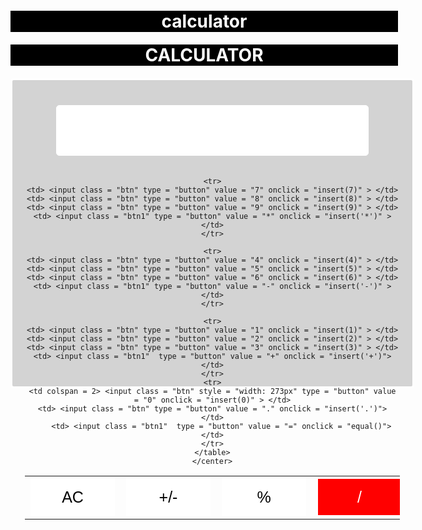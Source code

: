 # calculator
<!-- Write a program to build the Calculator in JavaScript. -->
<!DOCTYPE html>
<html>
<head>
<title>
Calculator Program in JavaScript
</title>

<!-- Begins the JavaScript Code -->
<script>

// Use insert() function to insert the number in textview.
function insert(num) 
{
document.form1.textview.value = document.form1.textview.value + num;
}

// Use equal() function to return the result based on passed values.
function equal()
{
var exp = document.form1.textview.value;
if(exp)
{
document.form1.textview.value = eval(exp)
}
}

/* Here, we create a backspace() function to remove the number at the end of the numeric series in textview. */
function backspace()
{
var exp = document.form1.textview.value;
document.form1.textview.value = exp.substring(0, exp.length - 1); /* remove the element from total length ? 1 */
}


</script>

<!-- Start the coding for CSS -->
<style>
/* Create the Outer layout of the Calculator. */
.formstyle
{
width: 600px;
height: 450px;
margin: 20px auto;
border: 3px solid white;
border-radius: 5px;
padding: 20px;
text-align: center;
background-color: lightgrey;
}

/* Display top horizontal bar that contain some information. */
h1 {
	text-align: center;ntern
	padding: 10px;
	background-color: black;
	color: white;
        width: 620px;
        margin: 20px auto;
	}
input:hover
{
background-color: orange;
}
	
*{
margin: 0;
padding: 0;
}

/* It is used to create the layout for calculator button. */
.btn{
width: 135px;
height: 60px;
font-size: 25px;
margin: 1px;
cursor: pointer;
background-color: white;
color: black;
border:1px solid white;
}

.btn1{
width: 135px;
height: 60px;
font-size: 25px;
margin: 1px;
cursor: pointer;
background-color: red;
color: white;
border:1px solid white;
}

/* It is used to display the numbers, operations and results. */
.textview{
width: 500px;
margin: 20px;
font-size: 25px;
padding: 25px;
background-color: white;
border:1px solid white;
border-radius: 5px;
}	
	
</style>
</head>
<body>
<h1> CALCULATOR </h1>
 <div class= "formstyle">
 <form name = "form1">
 <input class= "textview" name = "textview">
 </form>
 <center>
 <table >
 <tr> 
	<td> <input class = "btn" type = "button" value = "AC" onclick = "form1.textview.value = ' ' " > </td>
	<td> <input  class = "btn" type = "button" value = "+/-" onclick = "backspace()" > </td>
	<td> <input  class = "btn" type = "button" value = "%" onclick = "insert('%')" > </td>
	<td> <input class = "btn1" type = "button" value = "/" onclick = "insert('/')" > </td>
	</tr>
	
	 <tr> 
	<td> <input class = "btn" type = "button" value = "7" onclick = "insert(7)" > </td>
	<td> <input class = "btn" type = "button" value = "8" onclick = "insert(8)" > </td>
	<td> <input class = "btn" type = "button" value = "9" onclick = "insert(9)" > </td>
	<td> <input class = "btn1" type = "button" value = "*" onclick = "insert('*')" > </td>
	</tr>
	
	 <tr> 
	<td> <input class = "btn" type = "button" value = "4" onclick = "insert(4)" > </td>
	<td> <input class = "btn" type = "button" value = "5" onclick = "insert(5)" > </td>
	<td> <input class = "btn" type = "button" value = "6" onclick = "insert(6)" > </td>
	<td> <input class = "btn1" type = "button" value = "-" onclick = "insert('-')" > </td>
	</tr>
	
	 <tr> 
	<td> <input class = "btn" type = "button" value = "1" onclick = "insert(1)" > </td>
	<td> <input class = "btn" type = "button" value = "2" onclick = "insert(2)" > </td>
	<td> <input class = "btn" type = "button" value = "3" onclick = "insert(3)" > </td>
	<td> <input class = "btn1"  type = "button" value = "+" onclick = "insert('+')"> </td>
	</tr>
	<tr>
	<td colspan = 2> <input class = "btn" style = "width: 273px" type = "button" value = "0" onclick = "insert(0)" > </td>
	<td> <input class = "btn" type = "button" value = "." onclick = "insert('.')"> </td>
        <td> <input class = "btn1"  type = "button" value = "=" onclick = "equal()"> </td>
	</tr>
	</table>
	</center>
 </div>
 </body>
 </html>
